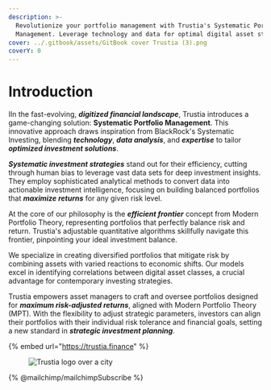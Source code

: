 ```yaml
---
description: >-
  Revolutionize your portfolio management with Trustia's Systematic Portfolio
  Management. Leverage technology and data for optimal digital asset strategies.
cover: ../.gitbook/assets/GitBook cover Trustia (3).png
coverY: 0
---
```


# Introduction

IIn the fast-evolving, _**digitized financial landscape**_, Trustia introduces a game-changing solution: **Systematic Portfolio Management**. This innovative approach draws inspiration from BlackRock's Systematic Investing, blending _**technology**_, _**data analysis**_, and _**expertise**_ to tailor _**optimized investment solutions**_.

_**Systematic investment strategies**_ stand out for their efficiency, cutting through human bias to leverage vast data sets for deep investment insights. They employ sophisticated analytical methods to convert data into actionable investment intelligence, focusing on building balanced portfolios that _**maximize returns**_ for any given risk level.

At the core of our philosophy is the _**efficient frontier**_ concept from Modern Portfolio Theory, representing portfolios that perfectly balance risk and return. Trustia's adjustable quantitative algorithms skillfully navigate this frontier, pinpointing your ideal investment balance.

We specialize in creating diversified portfolios that mitigate risk by combining assets with varied reactions to economic shifts. Our models excel in identifying correlations between digital asset classes, a crucial advantage for contemporary investing strategies.

Trustia empowers asset managers to craft and oversee portfolios designed for _**maximum risk-adjusted returns**_, aligned with Modern Portfolio Theory (MPT). With the flexibility to adjust strategic parameters, investors can align their portfolios with their individual risk tolerance and financial goals, setting a new standard in _**strategic investment planning**_.

{% embed url="https://trustia.finance" %}

<figure><img src="../.gitbook/assets/Capture d’écran 2023-12-19 à 18.42.18.png" alt="Trustia logo over a city"><figcaption></figcaption></figure>

{% @mailchimp/mailchimpSubscribe %}
